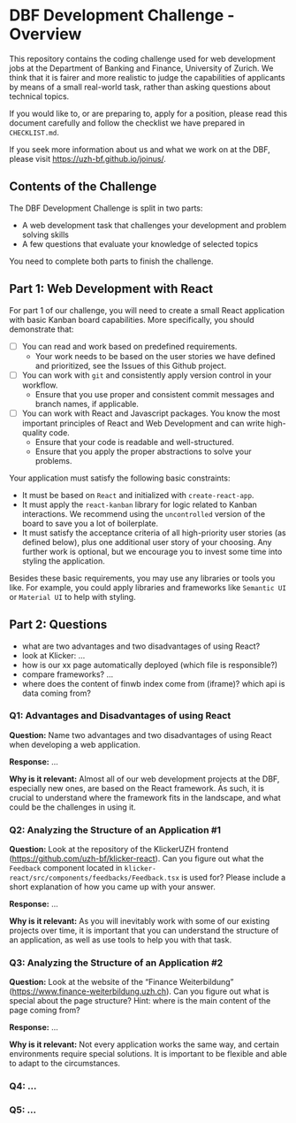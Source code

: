 # DBF Development Challenge - Overview

This repository contains the coding challenge used for web development jobs at the Department of Banking and Finance, University of Zurich. We think that it is fairer and more realistic to judge the capabilities of applicants by means of a small real-world task, rather than asking questions about technical topics.

If you would like to, or are preparing to, apply for a position, please read this document carefully and follow the checklist we have prepared in `CHECKLIST.md`.

If you seek more information about us and what we work on at the DBF, please visit <https://uzh-bf.github.io/joinus/>.

## Contents of the Challenge

The DBF Development Challenge is split in two parts:

- A web development task that challenges your development and problem solving skills
- A few questions that evaluate your knowledge of selected topics

You need to complete both parts to finish the challenge.

## Part 1: Web Development with React

For part 1 of our challenge, you will need to create a small React application with basic Kanban board capabilities. More specifically, you should demonstrate that:

- [ ] You can read and work based on predefined requirements.
  - Your work needs to be based on the user stories we have defined and prioritized, see the Issues of this Github project.
- [ ] You can work with `git` and consistently apply version control in your workflow.
  - Ensure that you use proper and consistent commit messages and branch names, if applicable.
- [ ] You can work with React and Javascript packages. You know the most important principles of React and Web Development and can write high-quality code.
  - Ensure that your code is readable and well-structured.
  - Ensure that you apply the proper abstractions to solve your problems.

Your application must satisfy the following basic constraints:

- It must be based on `React` and initialized with `create-react-app`.
- It must apply the `react-kanban` library for logic related to Kanban interactions. We recommend using the `uncontrolled` version of the board to save you a lot of boilerplate.
- It must satisfy the acceptance criteria of all high-priority user stories (as defined below), plus one additional user story of your choosing. Any further work is optional, but we encourage you to invest some time into styling the application.

Besides these basic requirements, you may use any libraries or tools you like. For example, you could apply libraries and frameworks like `Semantic UI` or `Material UI` to help with styling.

## Part 2: Questions

- what are two advantages and two disadvantages of using React?
- look at Klicker: …
- how is our xx page automatically deployed (which file is responsible?)
- compare frameworks? …
- where does the content of finwb index come from (iframe)? which api is data coming from?

### Q1: Advantages and Disadvantages of using React

**Question:** Name two advantages and two disadvantages of using React when developing a web application.

**Response:** …

**Why is it relevant:** Almost all of our web development projects at the DBF, especially new ones, are based on the React framework. As such, it is crucial to understand where the framework fits in the landscape, and what could be the challenges in using it.

### Q2: Analyzing the Structure of an Application #1

**Question:** Look at the repository of the KlickerUZH frontend (<https://github.com/uzh-bf/klicker-react>). Can you figure out what the `Feedback` component located in `klicker-react/src/components/feedbacks/Feedback.tsx` is used for? Please include a short explanation of how you came up with your answer.

**Response:** …

**Why is it relevant:** As you will inevitably work with some of our existing projects over time, it is important that you can understand the structure of an application, as well as use tools to help you with that task.

### Q3: Analyzing the Structure of an Application #2

**Question:** Look at the website of the “Finance Weiterbildung” (<https://www.finance-weiterbildung.uzh.ch>). Can you figure out what is special about the page structure? Hint: where is the main content of the page coming from?

**Response:** …

**Why is it relevant:** Not every application works the same way, and certain environments require special solutions. It is important to be flexible and able to adapt to the circumstances.

### Q4: …

### Q5: …
